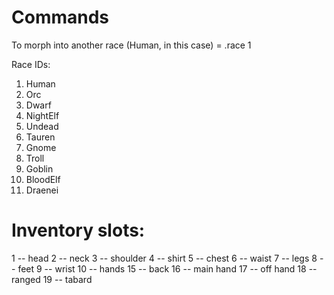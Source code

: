 # Commands

To morph into another race (Human, in this case) = .race 1

Race IDs:
1. Human
2. Orc
3. Dwarf
4. NightElf
5. Undead
6. Tauren
7. Gnome
8. Troll
9. Goblin
10. BloodElf
11. Draenei


# Inventory slots:
1 -- head
2 -- neck
3 -- shoulder
4 -- shirt
5 -- chest
6 -- waist
7 -- legs
8 -- feet
9 -- wrist
10 -- hands
15 -- back
16 -- main hand
17 -- off hand
18 -- ranged
19 -- tabard
